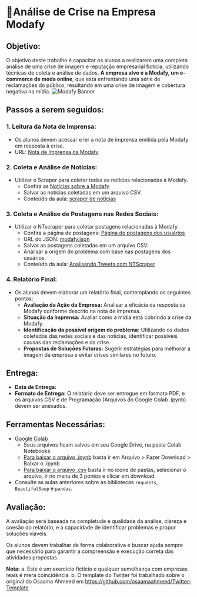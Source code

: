 # 👕Análise de Crise na Empresa Modafy

## Objetivo:
O objetivo deste trabalho é capacitar os alunos a realizarem uma completa análise de uma crise de imagem e reputação empresarial fictícia, utilizando técnicas de coleta e análise de dados. **A empresa alvo é a Modafy, um e-commerce de moda online**, que está enfrentando uma série de reclamações do público, resultando em uma crise de imagem e cobertura negativa na mídia.
![Modafy Banner](https://josetelmo.github.io/modafy/imprensa/modafy-banner.png)

## Passos a serem seguidos:

### 1. Leitura da Nota de Imprensa:
- Os alunos devem acessar e ler a nota de imprensa emitida pela Modafy em resposta à crise.
- URL: [Nota de Imprensa da Modafy](https://josetelmo.github.io/modafy/imprensa/)

### 2. Coleta e Análise de Notícias:
- Utilizar o Scraper para coletar todas as notícias relacionadas à Modafy.
  - Confira as [Notícias sobre a Modafy](https://josetelmo.github.io/modafy/noticias/)
  - Salvar as notícias coletadas em um arquivo CSV.
  - Conteúdo da aula: [scraper de notícias](#)

### 3. Coleta e Análise de Postagens nas Redes Sociais:
- Utilizar o NTscraper para coletar postagens relacionadas à Modafy.
  - Confira a página de postagens: [Página de postagens dos usuários](https://josetelmo.github.io/modafy/twitter/)
  - URL do JSON: [modafy.json](https://raw.githubusercontent.com/josetelmo/modafy/main/twitter/assets/modafy.json)
  - Salvar as postagens coletadas em um arquivo CSV.
  - Analisar a origem do problema com base nas postagens dos usuários.
  - Conteúdo da aula: [Analisando Tweets com NTScraper](#)

### 4. Relatório Final:
- Os alunos devem elaborar um relatório final, contemplando os seguintes pontos:
  - **Avaliação da Ação da Empresa:** Analisar a eficácia da resposta da Modafy conforme descrito na nota de imprensa.
  - **Situação da Imprensa:** Avaliar como a mídia está cobrindo a crise da Modafy.
  - **Identificação da possível origem do problema:** Utilizando os dados coletados das redes sociais e das notícias, identificar possíveis causas das reclamações e da crise.
  - **Propostas de Soluções Futuras:** Sugerir estratégias para melhorar a imagem da empresa e evitar crises similares no futuro.

## Entrega:
- **Data de Entrega:** 
- **Formato de Entrega:** O relatório deve ser entregue em formato PDF, e os arquivos CSV e de Programação (Arquivos do Google Colab .ipynb) devem ser anexados.

## Ferramentas Necessárias:
- [Google Colab](https://colab.research.google.com/drive/)
  - Seus arquivos ficam salvos em seu Google Drive, na pasta Colab Notebooks
  - [Para baixar o arquivo .ipynb](https://www.google.com/search?q=como+baixar+arquivo+ipynb+no+google+colab) basta ir em Arquivo > Fazer Download > Baixar o .ipynb
  - [Para baixar o arquivo .csv](https://www.google.com/search?q=como+baixar+arquivo+csv+no+google+colab) basta ir no ícone de pastas, selecionar o arquivo, ir no menu de 3 pontos e clicar em download.
- Consulte as aulas anteriores sobre as bibliotecas `requests`, `BeautifulSoup` e `pandas`.

## Avaliação:
A avaliação será baseada na completude e qualidade da análise, clareza e coesão do relatório, e a capacidade de identificar problemas e propor soluções viáveis.

Os alunos devem trabalhar de forma colaborativa e buscar ajuda sempre que necessário para garantir a compreensão e execução correta das atividades propostas.

**Nota:** 
a. Este é um exercício fictício e qualquer semelhança com empresas reais é mera coincidência.
b. O template do Twitter foi trabalhado sobre o original do Osaama Ahmeed em https://github.com/osaamaahmeed/Twitter-Template
